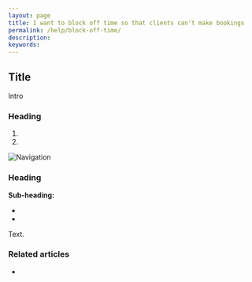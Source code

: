 ```yaml
---
layout: page
title: I want to block off time so that clients can't make bookings
permalink: /help/block-off-time/
description:
keywords:
---
```


## Title

Intro

### Heading

1.
2.

![Navigation](images/foldername/file.png)

### Heading

**Sub-heading:**

*
*

Text.

### Related articles

*
